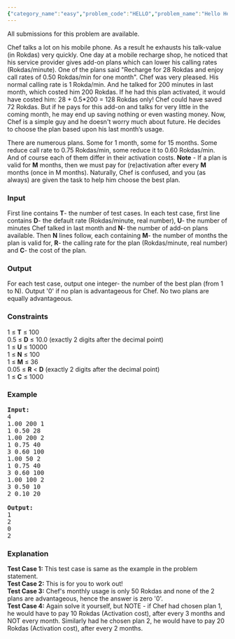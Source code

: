 ```yaml
---
{"category_name":"easy","problem_code":"HELLO","problem_name":"Hello Hello","languages_supported":{"0":"ADA","1":"ASM","2":"BASH","3":"BF","4":"C","5":"C99 strict","6":"CAML","7":"CLOJ","8":"CLPS","9":"CPP 4.3.2","10":"CPP 4.9.2","11":"CPP14","12":"CS2","13":"D","14":"ERL","15":"FORT","16":"FS","17":"GO","18":"HASK","19":"ICK","20":"ICON","21":"JAVA","22":"JS","23":"LISP clisp","24":"LISP sbcl","25":"LUA","26":"NEM","27":"NICE","28":"NODEJS","29":"PAS fpc","30":"PAS gpc","31":"PERL","32":"PERL6","33":"PHP","34":"PIKE","35":"PRLG","36":"PYTH","37":"PYTH 3.4","38":"RUBY","39":"SCALA","40":"SCM guile","41":"SCM qobi","42":"ST","43":"TCL","44":"TEXT","45":"WSPC"},"max_timelimit":1,"source_sizelimit":50000,"problem_author":"vinayak garg","problem_tester":null,"date_added":"29-01-2013","tags":{"0":"aug13","1":"simple","2":"simple","3":"vinayak"},"editorial_url":"http://discuss.codechef.com/problems/HELLO","time":{"view_start_date":1376299800,"submit_start_date":1376299800,"visible_start_date":1376299800,"end_date":1735669800},"layout":"problem"}
---
```

<span class="solution-visible-txt">All submissions for this problem are available.</span><p>Chef talks a lot on his mobile phone. As a result he exhausts his talk-value (in Rokdas) very quickly. One day at a mobile recharge shop, he noticed that his service provider gives add-on plans which can lower his calling rates (Rokdas/minute). One of the plans said "Recharge for 28 Rokdas and enjoy call rates of 0.50 Rokdas/min for one month". Chef was very pleased. His normal calling rate is 1 Rokda/min. And he talked for 200 minutes in last month, which costed him 200 Rokdas. If he had this plan activated, it would have costed him: 28 + 0.5*200 = 128 Rokdas only! Chef could have saved 72 Rokdas. But if he pays for this add-on and talks for very little in the coming month, he may end up saving nothing or even wasting money. Now, Chef is a simple guy and he doesn't worry much about future. He decides to choose the plan based upon his last month’s usage.</p>
<p>There are numerous plans. Some for 1 month, some for 15 months. Some reduce call rate to 0.75 Rokdas/min, some reduce it to 0.60 Rokdas/min. And of course each of them differ in their activation costs. <b>Note</b> - If a plan is valid for <b>M</b> months, then we must pay for (re)activation after every <b>M</b> months (once in M months). Naturally, Chef is confused, and you (as always) are given the task to help him choose the best plan.</p>

<h3>Input</h3>
<p>First line contains <b>T</b>- the number of test cases. In each test case, first line contains <b>D</b>- the default rate (Rokdas/minute, real number), <b>U</b>- the number of minutes Chef talked in last month and <b>N</b>- the number of add-on plans available. Then <b>N</b> lines follow, each containing <b>M</b>- the number of months the plan is valid for, <b>R</b>- the calling rate for the plan (Rokdas/minute, real number) and <b>C</b>- the cost of the plan.</p>

<h3>Output</h3>
<p>For each test case, output one integer- the number of the best plan (from 1 to N). Output '0' if no plan is advantageous for Chef. No two plans are equally advantageous.</p>

<h3>Constraints</h3>
<p>1 ≤ <b>T</b> ≤ 100<br/>0.5 ≤ <b>D</b> ≤ 10.0 (exactly 2 digits after the decimal point)<br/>1 ≤ <b>U</b> ≤ 10000<br/>1 ≤ <b>N</b> ≤ 100<br/>1 ≤ <b>M</b> ≤ 36<br/>0.05 ≤ <b>R</b> &lt; <b>D</b> (exactly 2 digits after the decimal point)<br/>1 ≤ <b>C</b> ≤ 1000</p>

<h3>Example</h3>

<pre>
<b>Input:</b>
4
1.00 200 1
1 0.50 28
1.00 200 2
1 0.75 40
3 0.60 100
1.00 50 2
1 0.75 40
3 0.60 100
1.00 100 2
3 0.50 10
2 0.10 20

<b>Output:</b>
1
2
0
2
</pre>

<h3>Explanation</h3>

<p><b>Test Case 1:</b> This test case is same as the example in the problem statement.<br/><b>Test Case 2:</b> This is for you to work out!<br/><b>Test Case 3:</b> Chef's monthly usage is only 50 Rokdas and none of the 2 plans are advantageous, hence the answer is zero '0'.<br/><b>Test Case 4:</b> Again solve it yourself, but NOTE - if Chef had chosen plan 1, he would have to pay 10 Rokdas (Activation cost), after every 3 months and NOT every month. Similarly had he chosen plan 2, he would have to pay 20 Rokdas (Activation cost), after every 2 months.</p>